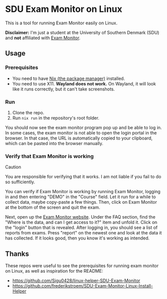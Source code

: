 # SDU Exam Monitor on Linux

This is a tool for running Exam Monitor easily on Linux.

**Disclaimer:** I'm just a student at the University of Southern Denmark (SDU) and **not** affiliated with [Exam Monitor](https://sdu.exammonitor.dk/).

## Usage

### Prerequisites

- You need to have [Nix (the package manager)](https://nixos.org/download/) installed.
- You need to use X11. **Wayland does not work.** On Wayland, it will look like it runs correctly, but it can't take screenshots.

### Run

1. Clone the repo.
2. Run `nix run` in the repository's root folder.

You should now see the exam monitor program pop up and be able to log in. In some cases, the exam monitor is not able to open the login portal in the browser. In that case, the URL is automatically copied to your clipboard, which can be pasted into the browser manually.

### Verify that Exam Monitor is working

> [!CAUTION]
> You are responsible for verifying that it works. I am not liable if you fail to do so sufficiently.

You can verify if Exam Monitor is working by running Exam Monitor, logging in and then entering "DEMO" in the "Course" field. 
Let it run for a while to collect data, maybe copy-paste a few things. Then, click on Exam Monitor at the bottom of the screen and quit the exam. 

Next, open up the [Exam Monitor website](https://sdu.exammonitor.dk/).
Under the FAQ section, find the "Where is the data, and can I get access to it?" item and unfold it. Click on the "login" button that is revealed.
After logging in, you should see a list of reports from exams.
Press "report" on the newest one and look at the data it has collected. 
If it looks good, then you know it's working as intended.

## Thanks

These repos were useful to see the prerequisites for running exam monitor on Linux, as well as inspiration for the README:

- https://github.com/Sigu0428/linux-helper-SDU-Exam-Monitor
- https://github.com/frederikstroem/SDU-Exam-Monitor-Linux-Install-Helper
